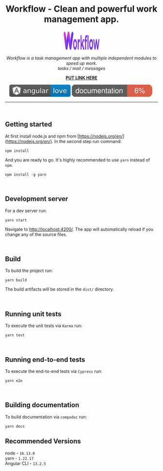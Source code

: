 <h1 align="center">Workflow - Clean and powerful work management app.</h1>

<p align="center">
  <img src="src/docs/assets/logo_with_text.svg" alt="angular-logo" width="120px" height="80px"/>
  <br>
  <i>Workflow is a task management app with multiple independent modules to speed up work.
    <br>tasks / mail / messages</i>
  <br>
</p>

<p align="center">
  <a href="https://www.google.pl/"><strong>PUT LINK HERE</strong></a>
  <br>
</p>

<p align="center" style="color:red">
  <img src="src/docs/assets/badges/angular.svg" />
  <img src="documentation/images/coverage-badge-documentation.svg" />
</p>

<hr>
<p><br/></p>

## Getting started
At first install node.js and npm from [https://nodejs.org/en/](https://nodejs.org/en/). In the second step run command:

```
npm install
```

And you are ready to go. It's highly recommended to use `yarn` instead of `npm`.
```
npm install -g yarn
```
<p><br/></p>

## Development server

For a dev server run:
```
yarn start
```
Navigate to [http://localhost:4200/](http://localhost:4200/). The app will automatically reload if you change any of the source files.
<p><br/></p>

## Build

To build the project run:
```
yarn build
```
The build artifacts will be stored in the `dist/` directory.
<p><br/></p>

## Running unit tests

To execute the unit tests via `Karma` run:
```
yarn test
```
<p><br/></p>

## Running end-to-end tests

To execute the end-to-end tests via `Cypress` run:
```
yarn e2e
```
<p><br/></p>

## Building documentation
To build documentation via `compodoc` run:
```
yarn docs
```

## Recommended Versions
node - `16.13.0`<br>
yarn - `1.22.17`<br>
Angular CLI - `13.2.5`
